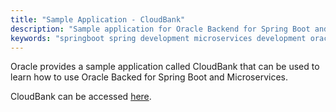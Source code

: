 ```yaml
---
title: "Sample Application - CloudBank"
description: "Sample application for Oracle Backend for Spring Boot and Microservices"
keywords: "springboot spring development microservices development oracle backend"
---
```


Oracle provides a sample application called CloudBank that can be used to learn how to use Oracle Backed for Spring Boot and Microservices.

CloudBank can be accessed [here](http://bit.ly/CloudBankOnOBaaS).
